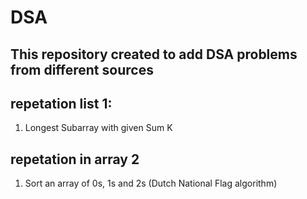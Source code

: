 # DSA
## This repository created to add DSA problems from different sources
## repetation list 1:
1. Longest Subarray with given Sum K
## repetation in array 2
1. Sort an array of 0s, 1s and 2s (Dutch National Flag algorithm)